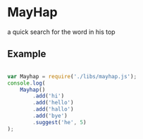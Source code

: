 MayHap
=========

a quick search for the word in his top

Example
----

```javascript

var Mayhap = require('./libs/mayhap.js');
console.log(
    Mayhap()
        .add('hi')
        .add('hello')
        .add('hallo')
        .add('bye')
        .suggest('he', 5)
);

```